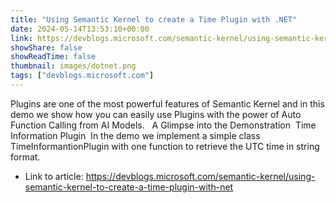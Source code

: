 ```yaml
---
title: "Using Semantic Kernel to create a Time Plugin with .NET"
date: 2024-05-14T13:53:10+00:00
link: https://devblogs.microsoft.com/semantic-kernel/using-semantic-kernel-to-create-a-time-plugin-with-net
showShare: false
showReadTime: false
thumbnail: images/dotnet.png
tags: ["devblogs.microsoft.com"]
---
```

Plugins are one of the most powerful features of Semantic Kernel and in this demo we show how you can easily use Plugins with the power of Auto Function Calling from AI Models.   A Glimpse into the Demonstration  Time Information Plugin  In the demo we implement a simple class TimeInformantionPlugin with one function to retrieve the UTC time in string format.

- Link to article: https://devblogs.microsoft.com/semantic-kernel/using-semantic-kernel-to-create-a-time-plugin-with-net